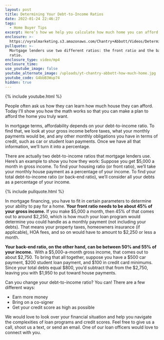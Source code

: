 ```yaml
---
layout: post
title: Determining Your Debt-to-Income Ratios
date: 2022-01-24 22:46:27
tags:
  - Home Buyer Tips
excerpt: Here’s how we help you calculate how much home you can afford.
enclosure: >-
  https://vyralmarketing.s3.amazonaws.com/Chantry+Abbott/Videos/Determining+Your+Debt-to-Income+Ratios.mp4
pullquote: >-
  Mortgage lenders use two different ratios: the front ratio and the back-end
  ratio.
enclosure_type: video/mp4
enclosure_time:
use_youtube_image: false
youtube_alternate_image: /uploads/yt-chantry-abbott-how-much-home.jpg
youtube_code: G4bbB3Wup74
hidden: true
---
```

{% include youtube.html %}

People often ask us how they can learn how much house they can afford. Today I’ll show you how the math works so that you can make a plan to afford the home you truly want.

In mortgage terms, affordability depends on your debt-to-income ratio. To find that, we look at your gross income before taxes, what your monthly payments would be, and any other monthly obligations you have in terms of credit, such as car or student loan payments. Once we have all that information, we’ll turn it into a percentage.

There are actually two debt-to-income ratios that mortgage lenders use. Here’s an example to show you how they work: Suppose you get $5,000 a month in gross income. To find your housing ratio (or front ratio), we’ll take your monthly house payment as a percentage of your income. To find your total debt-to-income ratio (or back-end ratio), we’ll consider all your debts as a percentage of your income.

{% include pullquote.html %}

In mortgage financing, you have to fit in certain parameters to determine your ability to pay for a home. **Your front ratio needs to be about 45% of your gross income.** If you make $5,000 a month, then 45% of that comes out to around $2,250, which is how much your loan program would determine you could handle as a monthly payment (not including your debts). That means your property taxes, homeowners insurance (if applicable), HOA fees, and so on would have to amount to $2,250 or less a month.

**Your back-end ratio, on the other hand, can be between 50% and 55% of your income.&nbsp;** With a $5,000-a-month gross income, that comes out to about $2,750. To bring that all together, suppose you have a $500 car payment, $200 student loan payment, and $100 in credit card minimums. Since your total debts equal $800, you’d subtract that from the $2,750, leaving you with $1,950 to put toward house payments.

Can you change your debt-to-income ratio? You can\! There are a few different ways:

* Earn more money
* Bring on a co-signer
* Get your credit score as high as possible

We would love to look over your financial situation and help you navigate the complexities of loan programs and credit scores. Feel free to give us a call, shoot us a text, or send an email. One of our loan officers would love to connect with you.
